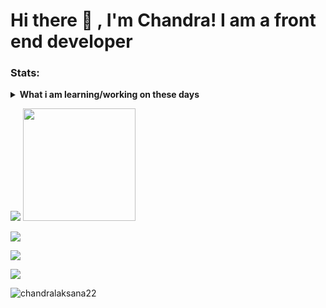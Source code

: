 # Hi there 👋 , I'm Chandra! I am a front end developer

### Stats:
<details>
 <summary><strong>What i am learning/working on these days</strong></summary>
    - 🔭 I’m currently working on Mindimedia </br>
    - 🌱 I’m currently learning VueJS, SvelteJS, ReactJS, TailwindCSS, SCSS and Winter CMS </br>
    - 👯 I’m looking to collaborate on Frontend Developer. </br>
    - 💬 Ask me about anything.</br>
    - 📫 How to reach me: <a href="mailto:chandralaksana225@gmail.com">Email me!</a>  </br>
    - 😄 Pronouns: He/Him </br>
    - ⚡ Fun fact: ... </br>
</details>
<p>
    <img src="https://github-readme-stats.vercel.app/api?username=chandralaksana22&hide=contribs,prs&show_icons=true&hide_border=true&title_color=000" />
    <img src="https://github-readme-stats.vercel.app/api/top-langs/?username=chandralaksana22&layout=compact" height=180 />
</p>
<a href="http://www.github.com/chandralaksana22"><img src="https://github-readme-streak-stats.herokuapp.com/?user=chandralaksana22&stroke=ffffff&background=1c1917&ring=0891b2&fire=0891b2&currStreakNum=ffffff&currStreakLabel=0891b2&sideNums=ffffff&sideLabels=ffffff&dates=ffffff&hide_border=true" /></a>
<br/>

![](https://github-profile-summary-cards.vercel.app/api/cards/profile-details?username=chandralaksana22&theme=solarized_dark)
<p>
    <a href="https://www.linkedin.com/in/chandra-lksn/" target="blank"><img src="https://img.shields.io/badge/Chandra_lksn-30302f?style=flat&logo=linkedin" /></a>
</p>


<p align="left"> <img src="https://komarev.com/ghpvc/?username=chandralaksana22&label=Profile%20views&color=0e75b6&style=flat" alt="chandralaksana22" /> </p>
